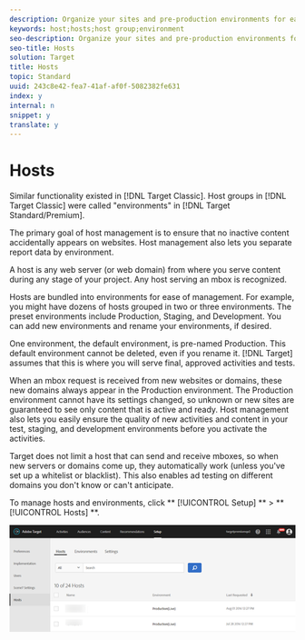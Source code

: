 ```yaml
---
description: Organize your sites and pre-production environments for easy management and separated reporting.
keywords: host;hosts;host group;environment
seo-description: Organize your sites and pre-production environments for easy management and separated reporting.
seo-title: Hosts
solution: Target
title: Hosts
topic: Standard
uuid: 243c8e42-fea7-41af-af0f-5082382fe631
index: y
internal: n
snippet: y
translate: y
---
```


# Hosts

Similar functionality existed in [!DNL  Target Classic]. Host groups in [!DNL  Target Classic] were called "environments" in [!DNL  Target Standard/Premium]. 

The primary goal of host management is to ensure that no inactive content accidentally appears on websites. Host management also lets you separate report data by environment. 

A host is any web server (or web domain) from where you serve content during any stage of your project. Any host serving an mbox is recognized. 

Hosts are bundled into environments for ease of management. For example, you might have dozens of hosts grouped in two or three environments. The preset environments include Production, Staging, and Development. You can add new environments and rename your environments, if desired. 

One environment, the default environment, is pre-named Production. This default environment cannot be deleted, even if you rename it. [!DNL  Target] assumes that this is where you will serve final, approved activities and tests. 

When an mbox request is received from new websites or domains, these new domains always appear in the Production environment. The Production environment cannot have its settings changed, so unknown or new sites are guaranteed to see only content that is active and ready. Host management also lets you easily ensure the quality of new activities and content in your test, staging, and development environments before you activate the activities. 

Target does not limit a host that can send and receive mboxes, so when new servers or domains come up, they automatically work (unless you've set up a whitelist or blacklist). This also enables ad testing on different domains you don't know or can't anticipate. 

To manage hosts and environments, click ** [!UICONTROL  Setup] ** > ** [!UICONTROL  Hosts] **. 

![](../assets/hosts_list.png) 
